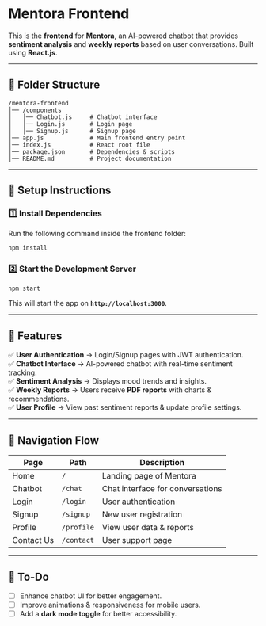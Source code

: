 

# **Mentora Frontend**  

This is the **frontend** for **Mentora**, an AI-powered chatbot that provides **sentiment analysis** and **weekly reports** based on user conversations. Built using **React.js**.  

---

## **📂 Folder Structure**  
```
/mentora-frontend
│── /components
│   │── Chatbot.js     # Chatbot interface
│   │── Login.js       # Login page
│   │── Signup.js      # Signup page
│── app.js             # Main frontend entry point
│── index.js           # React root file
│── package.json       # Dependencies & scripts
│── README.md          # Project documentation
```

---

## **🚀 Setup Instructions**  

### **1️⃣ Install Dependencies**  
Run the following command inside the frontend folder:  
```bash
npm install
```

### **2️⃣ Start the Development Server**  
```bash
npm start
```
This will start the app on **`http://localhost:3000`**.

---

## **📌 Features**  

✅ **User Authentication** → Login/Signup pages with JWT authentication.  
✅ **Chatbot Interface** → AI-powered chatbot with real-time sentiment tracking.  
✅ **Sentiment Analysis** → Displays mood trends and insights.  
✅ **Weekly Reports** → Users receive **PDF reports** with charts & recommendations.  
✅ **User Profile** → View past sentiment reports & update profile settings.  

---

## **🔗 Navigation Flow**  
| Page        | Path         | Description |
|-------------|-------------|-------------|
| Home        | `/`         | Landing page of Mentora |
| Chatbot     | `/chat`     | Chat interface for conversations |
| Login       | `/login`    | User authentication |
| Signup      | `/signup`   | New user registration |
| Profile     | `/profile`  | View user data & reports |
| Contact Us  | `/contact`  | User support page |

---

## **📌 To-Do**  
- [ ] Enhance chatbot UI for better engagement.  
- [ ] Improve animations & responsiveness for mobile users.  
- [ ] Add a **dark mode toggle** for better accessibility.  
